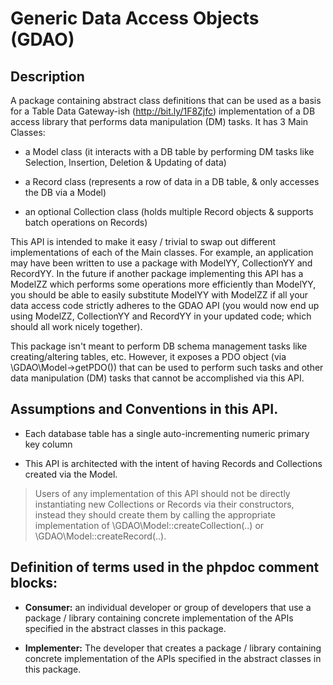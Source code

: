 # Generic Data Access Objects (GDAO)

## Description

A package containing abstract class definitions that can be used as a basis for a Table Data Gateway-ish (http://bit.ly/1F8Zjfc) implementation of a DB access library that performs data manipulation (DM) tasks.
It has 3 Main Classes:

* a Model class (it interacts with a DB table by performing DM tasks like Selection, Insertion, Deletion & Updating of data)

* a Record class (represents a row of data in a DB table, & only accesses the DB via a Model)

* an optional Collection class (holds multiple Record objects & supports batch operations on Records)

This API is intended to make it easy / trivial to swap out different implementations of each of the Main classes.
For example, an application may have been written to use a package with ModelYY, CollectionYY and RecordYY.
In the future if another package implementing this API has a ModelZZ which performs some operations more
efficiently than ModelYY, you should be able to easily substitute ModelYY with ModelZZ if all your
data access code strictly adheres to the GDAO API (you would now end up using ModelZZ, CollectionYY 
and RecordYY in your updated code; which should all work nicely together).

This package isn't meant to perform DB schema management tasks like creating/altering tables, etc. However, it exposes a PDO object (via \GDAO\Model->getPDO()) that can be used to perform such tasks and other data manipulation (DM) tasks that cannot be accomplished via this API.


##  Assumptions and Conventions in this API. 

* Each database table has a single auto-incrementing numeric primary key column 

* This API is architected with the intent of having Records and Collections created via the Model.
> Users of any implementation of this API should not be directly instantiating new Collections or Records via their constructors, instead they should create them by calling the appropriate implementation of \GDAO\Model::createCollection(..) or \GDAO\Model::createRecord(..).

## Definition of terms used in the phpdoc comment blocks:
 
 * **Consumer:** an individual developer or group of developers that use a package / library containing concrete implementation of the APIs specified in the abstract classes in this package.
 
 * **Implementer:** The developer that creates a package / library containing concrete implementation of the APIs specified in the abstract classes in this package.

